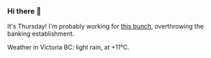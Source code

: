 ### Hi there :wave:

It's Thursday! I'm probably working for [this bunch](https://github.com/kohofinancial), overthrowing the banking establishment.

Weather in Victoria BC: light rain, at +11°C.
